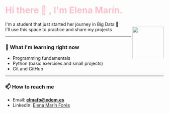 <h1 style="color:pink">Hi there 👋 , I'm Elena Marín.</h1>

<p>
I'm a student that just started her journey in Big Data 🚀 <br>
I'll use this space to practice and share my projects

<img src="https://media.giphy.com/media/v1.Y2lkPWVjZjA1ZTQ3ZjFsNm5kdmlndG00dzFzdHZ2ZmgyeHhzd2x1anVnMnh1NXM1ejI5OCZlcD12MV9naWZzX3NlYXJjaCZjdD1n/Dg4TxjYikCpiGd7tYs/giphy.gif" width="100 " align="right">
</p>

---

### 🌱 What I'm learning right now
- Programming fundamentals  
- Python (basic exercises and small projects)  
- Git and GitHub  

---

### 📫 How to reach me
- Email: **elmafo@edem.es**  
- LinkedIn: [Elena Marín Forés](https://linkedin.com/in/elenamarin)  
